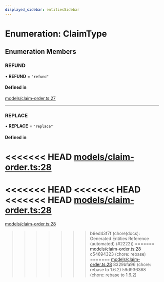 ```yaml
---
displayed_sidebar: entitiesSidebar
---
```


# Enumeration: ClaimType

## Enumeration Members

### REFUND

• **REFUND** = ``"refund"``

#### Defined in


[models/claim-order.ts:27](https://github.com/medusajs/medusa/blob/da7ea8c5d/packages/medusa/src/models/claim-order.ts#L27)

___

### REPLACE

• **REPLACE** = ``"replace"``

#### Defined in

<<<<<<< HEAD
[models/claim-order.ts:28](https://github.com/medusajs/medusa/blob/da7ea8c5d/packages/medusa/src/models/claim-order.ts#L28)
=======
<<<<<<< HEAD
<<<<<<< HEAD
<<<<<<< HEAD
[models/claim-order.ts:28](https://github.com/medusajs/medusa/blob/884322447/packages/medusa/src/models/claim-order.ts#L28)
=======
[models/claim-order.ts:28](https://github.com/medusajs/medusa/blob/6225aa57b/packages/medusa/src/models/claim-order.ts#L28)
>>>>>>> b9ed43f7f (chore(docs): Generated Entities Reference (automated) (#2222))
=======
[models/claim-order.ts:28](https://github.com/medusajs/medusa/blob/c4c83c971/packages/medusa/src/models/claim-order.ts#L28)
>>>>>>> c54694323 (chore: rebase)
=======
[models/claim-order.ts:28](https://github.com/medusajs/medusa/blob/884322447/packages/medusa/src/models/claim-order.ts#L28)
>>>>>>> 8329bfa96 (chore: rebase to 1.6.2)
>>>>>>> 59d936368 (chore: rebase to 1.6.2)
